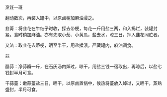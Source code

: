 烹饪一班

翻动数次，再装入罐中，以原卤稍加麻油浸之。

韭菁：将韭花在牛结子时收，探去带梗，每花一斤用盐三两，和入捣烂，装罐封紧。食时稍加麻油。亦有先取小茄、小黄瓜，盐去水，晾三日，拌入韭花同贮者。

又法：取韭花去蒂梗，晒至半干，用盐揉渍，严藏罐内，麻油调食。

蒜

醋蒜：净蒜瓣一斤，在石灰汤内焯过，晾干，用盐三钱一宿取出，再晾后，以盐七钱封半月可食。

干蒜薹：嫩蒜薹盐三日，晒干，以原卤置锅中，候热将薹放入焯过，又晒干，蒸熟盛封，半月可食。